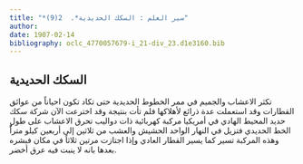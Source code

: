 ```yaml
---
title: "*سير العلم : السكك الحديدية*.  2(9)"
author: 
date: 1907-02-14
bibliography: oclc_4770057679-i_21-div_23.d1e3160.bib
---
```




##  السكك الحديدية 


 تكثر الاعشاب والجميم في ممر الخطوط الحديدية حتى تكاد تكون احياناً من عوائق القطارات وقد استعملت عدة ذرائع لأهلاكها فلم تأت بنتيجة وقد اخترعت الآن شركة سكك حديد المحيط الهادي في أمريكيا مركبة كهربائية ذات دواليب تحرق الاعشاب على طول الخط الحديدي فتزيل في النهار الواحد الحشيش والعشب من  ثلاثين  إلى  أربعين  كيلو متراًُ وهذه المركبة تسير كما يسير القطار العادي وإذا اجتازت مرتين ثلاثاً في مكان فبشره بعدها بانه لا ينبت فيه عرق أخضر. 
